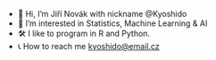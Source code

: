 - 👋 Hi, I’m Jiří Novák with nickname @Kyoshido
- 👀 I’m interested in Statistics, Machine Learning & AI
- 🛠 I like to program in R and Python.
- 📞 How to reach me kyoshido@email.cz

<!---
Kyoshido/Kyoshido is a ✨ special ✨ repository because its `README.md` (this file) appears on your GitHub profile.
You can click the Preview link to take a look at your changes.
--->
